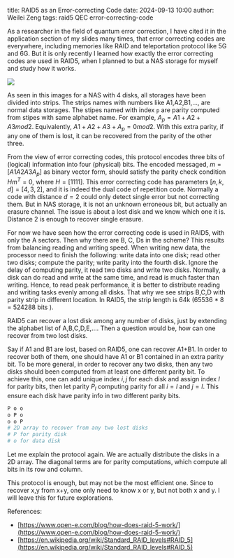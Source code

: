 title: RAID5 as an Error-correcting Code
date: 2024-09-13 10:00
author: Weilei Zeng
tags: raid5 QEC error-correcting-code

As a researcher in the field of quantum error correction, I have cited it in the application section of my slides many times, that error correcting codes are everywhere, including memories like RAID and teleportation protocol like 5G and 6G. But it is only recently I learned how exactly the error correcting codes are used in RAID5, when I planned to but a NAS storage for myself and study how it works.


![](images/300px-RAID_5.svg.png)

As seen in this images for a NAS with 4 disks, all storages have been divided into strips. The strips names with numbers like A1,A2,B1,..., are normal data storages. The stipes named with index `p` are parity computed from stipes with same alphabet name. For example, $A_p = A1+A2+A3 mod 2$. Equivalently, $A1+A2+A3+A_p=0 mod 2$. With this extra parity, if any one of them is lost, it can be recovered from the parity of the other three.

From the view of error correcting codes, this protocol encodes three bits of (logical) information into four (physical) bits. The encoded messaged, $m=[A1 A2 A3 A_p]$ as binary vector form,  should satisfy the parity check condition $Hm^T=0$, where $H = [1 1 1 1]$. This error correcting code has parameters $[n,k,d]=[4,3,2]$, and it is indeed the dual code of repetition code. Normally a code with distance $d=2$ could only detect single error but not correcting them. But in NAS storage, it is not an unknown erroneous bit, but actually an erasure channel. The issue is about a lost disk and we know which one it is. Distance 2 is enough to recover single erasure.

For now we have seen how the error correcting code is used in RAID5, with only the A sectors. Then why there are B, C, Ds in the scheme? This results from balancing reading and writing speed. When writing new data, the processor need to finish the following:  write data into one disk; read other two disks; compute the parity; write parity into the fourth disk. Ignore the delay of computing parity, it read two disks and write two disks. Normally, a disk can do read and write at the same time, and read is much faster than writing. Hence, to read peak performance, it is better to distribute reading and writing tasks evenly among all disks. That why we see strips B,C,D with parity strip in different location. In RAID5, the strip length is 64k (65536 * 8 = 524288 bits ).

RAID5 can recover a lost disk among any number of disks, just by extending the alphabet list of A,B,C,D,E,.... Then a question would be, how can one recover from two lost disks.

Say if A1 and B1 are lost, based on RAID5, one can recover A1+B1. In order to recover both of them, one should have A1 or B1 contained in an extra parity bit. To be more general, in order to recover any two disks, then any two disks should been computed from at least one different parity bit. To achieve this, one can add unique index $i,j$ for each disk and assign index $l$ for parity bits, then let parity $P_l$ computing parity for all $i=l$ and $j=l$. This ensure each disk have parity info in two different parity bits.

```Python
P o o
o P o
o o P
# 2D array to recover from any two lost disks
# P for parity disk
# o for data disk
```

Let me explain the protocol again. We are actually distribute the disks in a 2D array. The diagonal terms are for parity computations, which compute all bits in its row and column.

This protocol is enough, but may not be the most efficient one. Since to recover x,y from x+y, one only need to know x or y, but not both x and y. I will leave this for future explorations.


References:

-  [https://www.open-e.com/blog/how-does-raid-5-work/](https://www.open-e.com/blog/how-does-raid-5-work/)
- [https://en.wikipedia.org/wiki/Standard_RAID_levels#RAID_5](https://en.wikipedia.org/wiki/Standard_RAID_levels#RAID_5)


